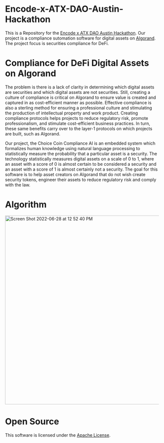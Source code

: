 # Encode-x-ATX-DAO-Austin-Hackathon
This is a Repository for the [Encode x ATX DAO Austin Hackathon](https://www.encode.club/austin-hackathon). Our project is a compliance sutomation software for digital assets on [Algorand](https://www.algorand.com/). The project focus is securities compliance for DeFi.

# Compliance for DeFi Digital Assets on Algorand

The problem is there is a lack of clarity in determining which digital assets are securities and which digital assets are not securities. Still, creating a culture of compliance is critical on Algorand to ensure value is created and captured in as cost-efficient manner as possible. Effective compliance is also a sterling method for ensuring a professional culture and stimulating the production of intellectual property and work product. Creating compliance protocols helps projects to reduce regulatory risk, promote professionalism, and stimulate cost-efficient business practices. In turn, these same benefits carry over to the layer-1 protocols on which projects are built, such as Algorand. 

Our project, the Choice Coin Compliance AI is an embedded system which formalizes human knowledge using natural language processing to statistically measure the probability that a particular asset is a security. The technology statistically measures digital assets on a scale of 0 to 1, where an asset with a score of 0 is almost certain to be considered a security and an asset with a score of 1 is almost certainly not a security. The goal for this software is to help asset creators on Algorand that do not wish create security tokens, engineer their assets to reduce regulatory risk and comply with the law. 

# Algorithm

<img width="618" alt="Screen Shot 2022-06-28 at 12 52 40 PM" src="https://user-images.githubusercontent.com/43055154/176272970-4aa2a6a8-e2ae-4918-b912-bd5bd227c5de.png">


# Open Source

This software is licensed under the [Apache License](https://github.com/Bhaney44/Encode-x-ATX-DAO-Austin-Hackathon/blob/main/LICENSE).
